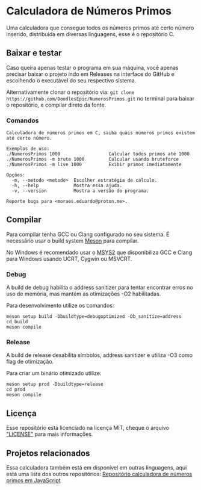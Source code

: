 # Calculadora de Números Primos

Uma calculadora que consegue todos os números primos até certo número inserido, distribuida em diversas linguagens, esse é o repositório C.

## Baixar e testar

Caso queira apenas testar o programa em sua máquina, você apenas precisar baixar o projeto indo em Releases na interface do GitHub e escolhendo o executável do seu respectivo sistema.

Alternativamente clonar o repositório via: `git clone https://github.com/DoodlesEpic/NumerosPrimos.git` no terminal para baixar o repositório, e compilar direto da fonte.

### Comandos

```
Calculadora de números primos em C, saiba quais números primos existem até certo número.

Exemplos de uso:
./NumerosPrimos 1000                  Calcular todos primos até 1000
./NumerosPrimos -m brute 1000         Calcular usando bruteforce
./NumerosPrimos -m live 1000          Exibir primos imediatamente

Opções:
  -m, --metodo <metodo>  Escolher estratégia de cálculo.
  -h, --help             Mostra essa ajuda.
  -v, --version          Mostra a versão do programa.

Reporte bugs para <moraes.eduardo@proton.me>.
```

## Compilar

Para compilar tenha GCC ou Clang configurado no seu sistema. É necessário usar o build system [Meson](https://mesonbuild.com/) para compilar.

No Windows é recomendado usar o [MSYS2](https://www.msys2.org/) que disponibiliza GCC e Clang para Windows usando UCRT, Cygwin ou MSVCRT.

### Debug

A build de debug habilita o address sanitizer para tentar encontrar erros no uso de memória, mas mantém as otimizações -O2 habilitadas.

Para desenvolvimento utilize os comandos:

```shell
meson setup build -Dbuildtype=debugoptimized -Db_sanitize=address
cd build
meson compile
```

### Release

A build de release desabilita símbolos, address sanitizer e utiliza -O3 como flag de otimização.

Para criar um binário otimizado utilize:

```shell
meson setup prod -Dbuildtype=release
cd prod
meson compile
```

## Licença

Esse repositório está licenciado na licença MIT, cheque o arquivo ["LICENSE"](LICENSE) para mais informações.

## Projetos relacionados

Essa calculadora também está em disponível em outras linguagens, aqui está uma lista dos outros repositórios:
[Repositório calculadora de números primos em JavaScript][1]

[1]: https://github.com/DoodlesEpic/Calculadora-numeros-primos-js "Repositório calculadora de números primos em JavaScript"
